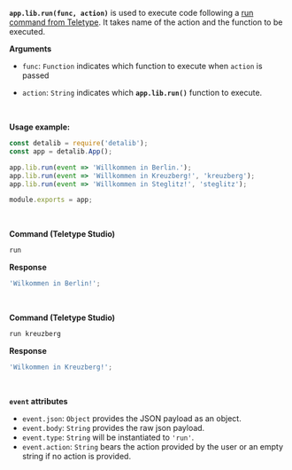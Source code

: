 **`app.lib.run(func, action)`** is used to execute code following a [run command from Teletype](/use/run). It takes name of the action and the function to be executed.

**Arguments**

- `func`: `Function` indicates which function to execute when `action` is passed

- `action`: `String` indicates which **`app.lib.run()`** function to execute.

<br />

**Usage example:**

```javascript
const detalib = require('detalib');
const app = detalib.App();

app.lib.run(event => 'Willkommen in Berlin.');
app.lib.run(event => 'Willkommen in Kreuzberg!', 'kreuzberg');
app.lib.run(event => 'Willkommen in Steglitz!', 'steglitz');

module.exports = app;
```

<br />

**Command (Teletype Studio)**

```ruby
run
```

**Response**

```javascript
'Wilkommen in Berlin!';
```

<br />

**Command (Teletype Studio)**

```ruby
run kreuzberg
```

**Response**

```javascript
'Wilkommen in Kreuzberg!';
```

<br />

**`event` attributes**

- `event.json`: `Object` provides the JSON payload as an object.
- `event.body`: `String` provides the raw json payload.
- `event.type`: `String` will be instantiated to `'run'`.
- `event.action`: `String` bears the action provided by the user or an empty string if no action is provided.
